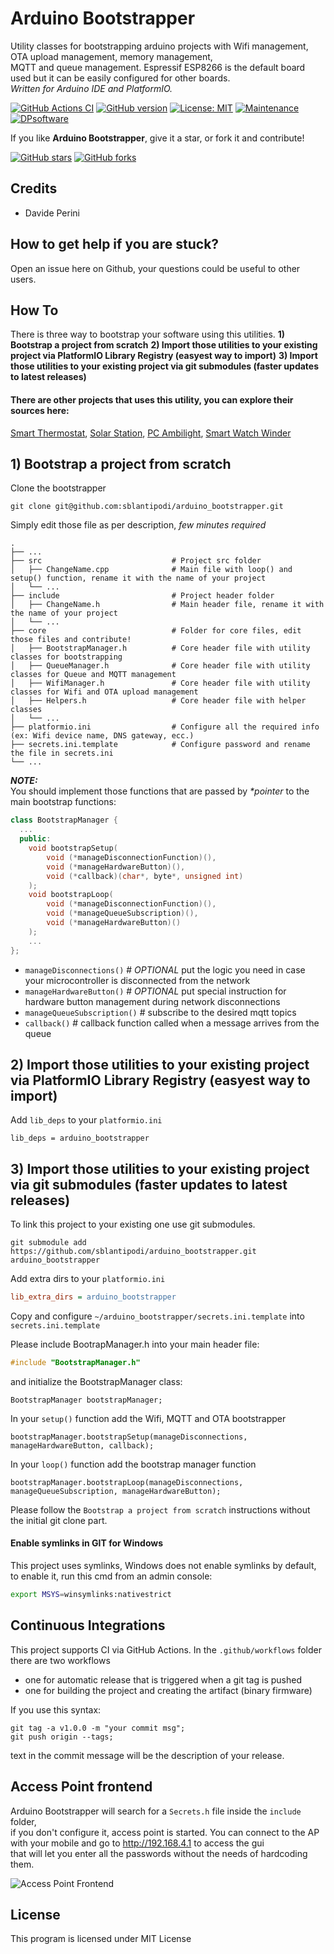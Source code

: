# Arduino Bootstrapper

Utility classes for bootstrapping arduino projects with Wifi management, OTA upload management, memory management,   
MQTT and queue management. Espressif ESP8266 is the default board used but it can be easily configured for other boards.  
_Written for Arduino IDE and PlatformIO._

[![GitHub Actions CI](https://github.com/sblantipodi/arduino_bootstrapper/workflows/GitHub%20Actions%20CI/badge.svg)](https://github.com/sblantipodi/arduino_bootstrapper/actions)
[![GitHub version](https://img.shields.io/github/v/release/sblantipodi/arduino_bootstrapper.svg)](https://github.com/sblantipodi/arduino_bootstrapper/releases)
[![License: MIT](https://img.shields.io/badge/License-MIT-yellow.svg)](https://opensource.org/licenses/MIT)
[![Maintenance](https://img.shields.io/badge/Maintained%3F-yes-green.svg)](https://GitHub.com/sblantipodi/arduino_bootstrapper/graphs/commit-activity)
[![DPsoftware](https://img.shields.io/static/v1?label=DP&message=Software&color=orange)](https://www.dpsoftware.org)

If you like **Arduino Bootstrapper**, give it a star, or fork it and contribute!

[![GitHub stars](https://img.shields.io/github/stars/sblantipodi/arduino_bootstrapper.svg?style=social&label=Star)](https://github.com/sblantipodi/arduino_bootstrapper/stargazers)
[![GitHub forks](https://img.shields.io/github/forks/sblantipodi/arduino_bootstrapper.svg?style=social&label=Fork)](https://github.com/sblantipodi/arduino_bootstrapper/network)

## Credits
- Davide Perini

## How to get help if you are stuck?
Open an issue here on Github, your questions could be useful to other users.

## How To
There is three way to bootstrap your software using this utilities.
__1) Bootstrap a project from scratch__
__2) Import those utilities to your existing project via PlatformIO Library Registry (easyest way to import)__
__3) Import those utilities to your existing project via git submodules (faster updates to latest releases)__
    
#### There are other projects that uses this utility, you can explore their sources here:  
[Smart Thermostat](https://github.com/sblantipodi/smart_thermostat), [Solar Station](https://github.com/sblantipodi/solar_station), [PC Ambilight](https://github.com/sblantipodi/pc_ambilight), [Smart Watch Winder](https://github.com/sblantipodi/smart_watch_winder)  


## 1) Bootstrap a project from scratch
Clone the bootstrapper
```
git clone git@github.com:sblantipodi/arduino_bootstrapper.git
```
Simply edit those file as per description, _few minutes required_

    .
    ├── ...
    ├── src                             # Project src folder
    │   ├── ChangeName.cpp              # Main file with loop() and setup() function, rename it with the name of your project
    │   └── ...   
    ├── include                         # Project header folder
    │   ├── ChangeName.h                # Main header file, rename it with the name of your project
    │   └── ...       
    ├── core                            # Folder for core files, edit those files and contribute!
    │   ├── BootstrapManager.h          # Core header file with utility classes for bootstrapping
    │   ├── QueueManager.h              # Core header file with utility classes for Queue and MQTT management
    │   ├── WifiManager.h               # Core header file with utility classes for Wifi and OTA upload management
    │   ├── Helpers.h                   # Core header file with helper classes 
    │   └── ...       
    ├── platformio.ini                  # Configure all the required info (ex: Wifi device name, DNS gateway, ecc.)
    ├── secrets.ini.template            # Configure password and rename the file in secrets.ini 
    └── ...
    
***NOTE:***  
You should implement those functions that are passed by _*pointer_ to the main bootstrap functions:   
```c++
class BootstrapManager {
  ...
  public:
    void bootstrapSetup(
        void (*manageDisconnectionFunction)(), 
        void (*manageHardwareButton)(), 
        void (*callback)(char*, byte*, unsigned int)
    );
    void bootstrapLoop(
        void (*manageDisconnectionFunction)(), 
        void (*manageQueueSubscription)(), 
        void (*manageHardwareButton)()
    );  
    ...
};
```  

- `manageDisconnections()`           # _OPTIONAL_ put the logic you need in case your microcontroller is disconnected from the network
- `manageHardwareButton()`           # _OPTIONAL_ put special instruction for hardware button management during network disconnections
- `manageQueueSubscription()`        # subscribe to the desired mqtt topics
- `callback()`                       # callback function called when a message arrives from the queue

## 2) Import those utilities to your existing project via PlatformIO Library Registry (easyest way to import)
Add `lib_deps` to your `platformio.ini`
```
lib_deps = arduino_bootstrapper
```

## 3) Import those utilities to your existing project via git submodules (faster updates to latest releases)
To link this project to your existing one use git submodules.  
```
git submodule add https://github.com/sblantipodi/arduino_bootstrapper.git arduino_bootstrapper
```
Add extra dirs to your `platformio.ini`
```ini
lib_extra_dirs = arduino_bootstrapper
```
Copy and configure `~/arduino_bootstrapper/secrets.ini.template` into `secrets.ini.template` 
  
Please include BootrapManager.h into your main header file:
```c++
#include "BootstrapManager.h"
```
and initialize the BootstrapManager class:
```
BootstrapManager bootstrapManager;
```

In your `setup()` function add the Wifi, MQTT and OTA bootstrapper
```
bootstrapManager.bootstrapSetup(manageDisconnections, manageHardwareButton, callback);
```

In your `loop()` function add the bootstrap manager function
```
bootstrapManager.bootstrapLoop(manageDisconnections, manageQueueSubscription, manageHardwareButton);
```

Please follow the `Bootstrap a project from scratch` instructions without the initial git clone part.

#### Enable symlinks in GIT for Windows
This project uses symlinks, Windows does not enable symlinks by default, to enable it, run this cmd from an admin console:
```bash
export MSYS=winsymlinks:nativestrict
```

## Continuous Integrations
This project supports CI via GitHub Actions.
In the `.github/workflows` folder there are two workflows
 - one for automatic release that is triggered when a git tag is pushed
 - one for building the project and creating the artifact (binary firmware)  
 
If you use this syntax:
```
git tag -a v1.0.0 -m "your commit msg";
git push origin --tags;
```
text in the commit message will be the description of your release.

## Access Point frontend 
Arduino Bootstrapper will search for a `Secrets.h` file inside the `include` folder,  
if you don't configure it, access point is started. You can connect to the AP with your mobile and go to http://192.168.4.1 to access the gui  
that will let you enter all the passwords without the needs of hardcoding them.
 
![Access Point Frontend](https://raw.githubusercontent.com/sblantipodi/arduino_bootstrapper/master/data/img/arduinobootstrapper.png)

## License
This program is licensed under MIT License
